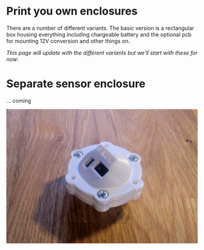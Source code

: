 # Print you own enclosures

There are a number of different variants. The basic version is a rectangular box housing everything including chargeable battery and the optional pcb for mounting 12V conversion and other things on.

_This page will update with the different variants but we'll start with these for now:_

# Separate sensor enclosure

... coming

<img src="images/minisensor.jpg">
